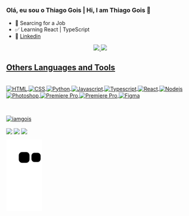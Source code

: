 ### Olá, eu sou o Thiago Gois | Hi, I am Thiago Gois 👋

- 🌱 Searcing for a Job
- ✅ Learning React | TypeScript
- 💼 <a href="https://www.linkedin.com/in/thiagogoisjr/">Linkedin</a>

<div align="center">
  <a href="https://github.com/iamgois">
  <img height="180em" src="https://github-readme-stats.vercel.app/api?username=iamgois&show_icons=true&theme=dark&include_all_commits=true&count_private=true"/>
  <img height="180em" src="https://github-readme-stats.vercel.app/api/top-langs/?username=iamgois&layout=compact&langs_count=7&theme=dark"/>
</div>
  

  ## Others Languages and Tools
  <div style="display: inline_block"><br>
  <img align="center" alt="HTML" height="30em" width="40em" src="https://cdn.jsdelivr.net/gh/devicons/devicon/icons/html5/html5-original.svg" />
  <img align="center" alt="CSS" height="30em" width="40em" src="https://cdn.jsdelivr.net/gh/devicons/devicon/icons/css3/css3-original.svg" />
  <img align="center" alt="Python" height="30em" width="40em" src="https://cdn.jsdelivr.net/gh/devicons/devicon/icons/python/python-original.svg" />
  <img align="center" alt="Javascript" height="30em" width="40em" src="https://cdn.jsdelivr.net/gh/devicons/devicon/icons/javascript/javascript-original.svg" />
  <img align="center" alt="Typescript" height="30em" width="40em" src="https://cdn.jsdelivr.net/gh/devicons/devicon/icons/typescript/typescript-original.svg" />
  <img align="center" alt="React" height="30em" width="40em" src="https://cdn.jsdelivr.net/gh/devicons/devicon/icons/react/react-original.svg" />
  <img align="center" alt="Nodejs" height="30em" width="40em" src="https://cdn.jsdelivr.net/gh/devicons/devicon/icons/nodejs/nodejs-original-wordmark.svg" />
  <img align="center" alt="Photoshop" height="30em" width="40em" src="https://cdn.jsdelivr.net/gh/devicons/devicon/icons/photoshop/photoshop-plain.svg" />
  <img align="center" alt="Premiere Pro" height="30em" width="40em" src="https://cdn.jsdelivr.net/gh/devicons/devicon/icons/premierepro/premierepro-original.svg" />
  <img align="center" alt="Premiere Pro" height="30em" width="40em" src="https://cdn.jsdelivr.net/gh/devicons/devicon/icons/aftereffects/aftereffects-original.svg" />
  <img align="center" alt="Figma" height="30em" width="40em" src="https://cdn.jsdelivr.net/gh/devicons/devicon/icons/figma/figma-original.svg" />
</div>

<!-- Visualizadores do perfil-->
<br><p align="left"><img src="https://komarev.com/ghpvc/?username=iamgois&label=Profile%20views&color=0e75b6&style=flat" alt="iamgois" /></p> 

<div>
  <a href="https://www.linkedin.com/in/thiagogoisjr/" target="__blank"><img align="center" src="https://img.shields.io/badge/-LinkedIn-%230077B5?style=for-the-badge&logo=linkedin&logoColor=white"></a>
  <a href="https://instagram.com/thiagogoisjr" target="__blank"><img align="center" src="https://img.shields.io/badge/Instagram-E4405F?style=for-the-badge&logo=instagram&logoColor=white"></a>
  <a href="https://wa.me/5524992378067?text=Oi Thiago, vi seu perfil no GitHub." target="__blank"><img align="center" src="https://img.shields.io/badge/WhatsApp-25D366?style=for-the-badge&logo=whatsapp&logoColor=white"></a>

![Snake animation](https://github.com/iamgois/iamgois/blob/output/github-contribution-grid-snake.svg)


